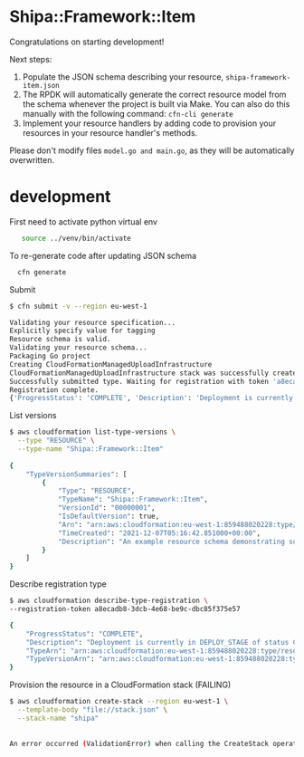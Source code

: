 # Shipa::Framework::Item

Congratulations on starting development!

Next steps:

1. Populate the JSON schema describing your resource, `shipa-framework-item.json`
2. The RPDK will automatically generate the correct resource model from the
   schema whenever the project is built via Make.
   You can also do this manually with the following command: `cfn-cli generate`
3. Implement your resource handlers by adding code to provision your resources in your resource handler's methods.

Please don't modify files `model.go and main.go`, as they will be automatically overwritten.


# development

First need to activate python virtual env
```bash
   source ../venv/bin/activate
```

To re-generate code after updating JSON schema
```bash
  cfn generate
```
   
Submit

```bash
$ cfn submit -v --region eu-west-1

Validating your resource specification...
Explicitly specify value for tagging
Resource schema is valid.
Validating your resource schema...
Packaging Go project
Creating CloudFormationManagedUploadInfrastructure
CloudFormationManagedUploadInfrastructure stack was successfully created
Successfully submitted type. Waiting for registration with token 'a8ecadb8-3dcb-4e68-be9c-dbc85f375e57' to complete.
Registration complete.
{'ProgressStatus': 'COMPLETE', 'Description': 'Deployment is currently in DEPLOY_STAGE of status COMPLETED; ', 'TypeArn': 'arn:aws:cloudformation:eu-west-1:859488020228:type/resource/Shipa-Framework-Item', 'TypeVersionArn': 'arn:aws:cloudformation:eu-west-1:859488020228:type/resource/Shipa-Framework-Item/00000001', 'ResponseMetadata': {'RequestId': 'a615398c-06af-4138-99b5-5a90ee5fdeb9', 'HTTPStatusCode': 200, 'HTTPHeaders': {'x-amzn-requestid': 'a615398c-06af-4138-99b5-5a90ee5fdeb9', 'content-type': 'text/xml', 'content-length': '679', 'date': 'Tue, 07 Dec 2021 05:16:44 GMT'}, 'RetryAttempts': 0}}
```

List versions
```bash
$ aws cloudformation list-type-versions \
  --type "RESOURCE" \
  --type-name "Shipa::Framework::Item"
  
{
    "TypeVersionSummaries": [
        {
            "Type": "RESOURCE",
            "TypeName": "Shipa::Framework::Item",
            "VersionId": "00000001",
            "IsDefaultVersion": true,
            "Arn": "arn:aws:cloudformation:eu-west-1:859488020228:type/resource/Shipa-Framework-Item/00000001",
            "TimeCreated": "2021-12-07T05:16:42.851000+00:00",
            "Description": "An example resource schema demonstrating some basic constructs and validation rules."
        }
    ]
}

```

Describe registration type
```bash
$ aws cloudformation describe-type-registration \
--registration-token a8ecadb8-3dcb-4e68-be9c-dbc85f375e57

{
    "ProgressStatus": "COMPLETE",
    "Description": "Deployment is currently in DEPLOY_STAGE of status COMPLETED; ",
    "TypeArn": "arn:aws:cloudformation:eu-west-1:859488020228:type/resource/Shipa-Framework-Item",
    "TypeVersionArn": "arn:aws:cloudformation:eu-west-1:859488020228:type/resource/Shipa-Framework-Item/00000001"
}

```


Provision the resource in a CloudFormation stack (FAILING)
```bash
$ aws cloudformation create-stack --region eu-west-1 \
  --template-body "file://stack.json" \
  --stack-name "shipa"
  
  
An error occurred (ValidationError) when calling the CreateStack operation: Template format error: Unrecognized resource types: [Shipa::Framework::Item]
```


